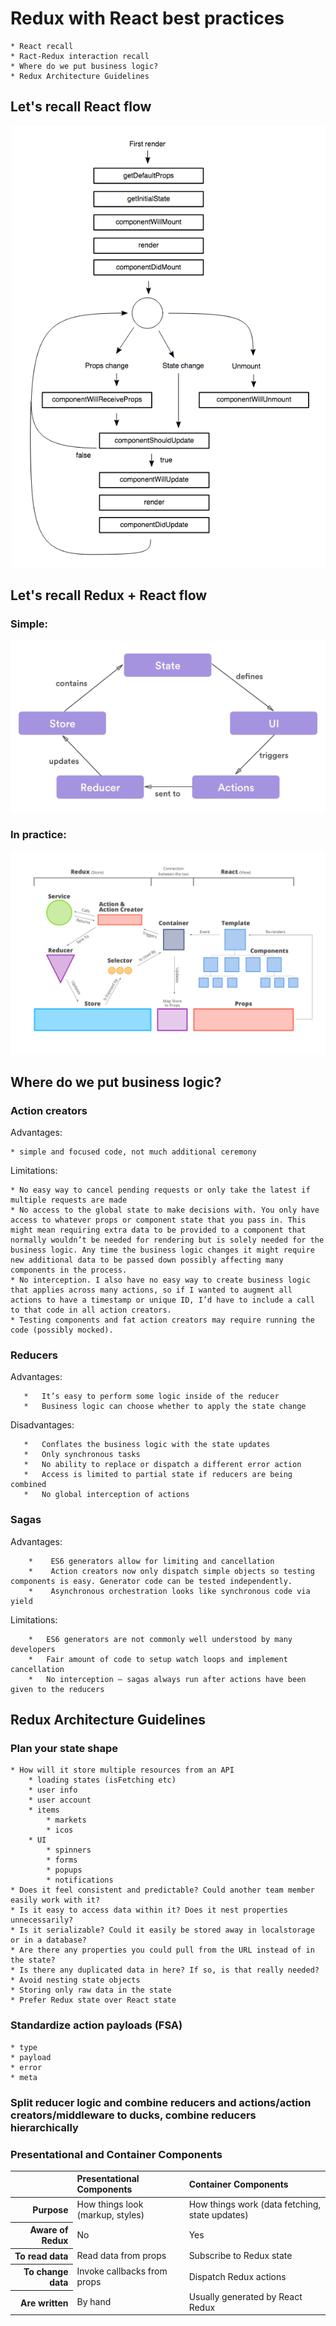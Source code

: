 # Redux with React best practices

    * React recall
    * Ract-Redux interaction recall
    * Where do we put business logic?
    * Redux Architecture Guidelines
    
## Let's recall React flow

![](../pictures/redux/lifecycle.png)

## Let's recall Redux + React flow

### Simple:
![](../pictures/redux/1_ZX00M-DmsrigKap7wzGoQQ.png)

### In practice:
![](../pictures/redux/1_HdW9EAF92r__hgFINFGYSw.png)

## Where do we put business logic?

   ### Action creators
   
   Advantages:
    
    * simple and focused code, not much additional ceremony
    
   Limitations:
    
    * No easy way to cancel pending requests or only take the latest if multiple requests are made
    * No access to the global state to make decisions with. You only have access to whatever props or component state that you pass in. This might mean requiring extra data to be provided to a component that normally wouldn’t be needed for rendering but is solely needed for the business logic. Any time the business logic changes it might require new additional data to be passed down possibly affecting many components in the process.
    * No interception. I also have no easy way to create business logic that applies across many actions, so if I wanted to augment all actions to have a timestamp or unique ID, I’d have to include a call to that code in all action creators.
    * Testing components and fat action creators may require running the code (possibly mocked).
    
   ### Reducers
   
   Advantages:
   
       *   It’s easy to perform some logic inside of the reducer
       *   Business logic can choose whether to apply the state change
   
   Disadvantages:
       
       *   Conflates the business logic with the state updates
       *   Only synchronous tasks
       *   No ability to replace or dispatch a different error action
       *   Access is limited to partial state if reducers are being combined
       *   No global interception of actions
       
   ### Sagas
   
   Advantages:
    
        *    ES6 generators allow for limiting and cancellation
        *    Action creators now only dispatch simple objects so testing components is easy. Generator code can be tested independently.
        *    Asynchronous orchestration looks like synchronous code via yield
    
   Limitations:
    
        *   ES6 generators are not commonly well understood by many developers
        *   Fair amount of code to setup watch loops and implement cancellation
        *   No interception — sagas always run after actions have been given to the reducers
   
## Redux Architecture Guidelines

### Plan your state shape

    * How will it store multiple resources from an API 
        * loading states (isFetching etc)
        * user info
        * user account
        * items
            * markets
            * icos
        * UI
            * spinners
            * forms
            * popups
            * notifications
    * Does it feel consistent and predictable? Could another team member easily work with it?
    * Is it easy to access data within it? Does it nest properties unnecessarily?
    * Is it serializable? Could it easily be stored away in localstorage or in a database?
    * Are there any properties you could pull from the URL instead of in the state?
    * Is there any duplicated data in here? If so, is that really needed?
    * Avoid nesting state objects
    * Storing only raw data in the state
    * Prefer Redux state over React state
    
### Standardize action payloads (FSA)
    
    * type
    * payload
    * error
    * meta
    
### Split reducer logic and combine reducers and actions/action creators/middleware to ducks, combine reducers hierarchically
    
### Presentational and Container Components

<table>
    <thead>
        <tr>
            <th></th>
            <th scope="col" style="text-align:left">Presentational Components</th>
            <th scope="col" style="text-align:left">Container Components</th>
        </tr>
    </thead>
    <tbody>
        <tr>
          <th scope="row" style="text-align:right">Purpose</th>
          <td>How things look (markup, styles)</td>
          <td>How things work (data fetching, state updates)</td>
        </tr>
        <tr>
          <th scope="row" style="text-align:right">Aware of Redux</th>
          <td>No</th>
          <td>Yes</th>
        </tr>
        <tr>
          <th scope="row" style="text-align:right">To read data</th>
          <td>Read data from props</td>
          <td>Subscribe to Redux state</td>
        </tr>
        <tr>
          <th scope="row" style="text-align:right">To change data</th>
          <td>Invoke callbacks from props</td>
          <td>Dispatch Redux actions</td>
        </tr>
        <tr>
          <th scope="row" style="text-align:right">Are written</th>
          <td>By hand</td>
          <td>Usually generated by React Redux</td>
        </tr>
    </tbody>
</table>

